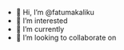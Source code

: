 - 👋 Hi, I’m @fatumakaliku
- 👀 I’m interested
- 🌱 I’m currently 
- 💞️ I’m looking to collaborate on 

<!---
fatumakaliku/fatumakaliku is a ✨ special ✨ repository because its `README.md` (this file) appears on your GitHub profile.
You can click the Preview link to take a look at your changes.
--->
